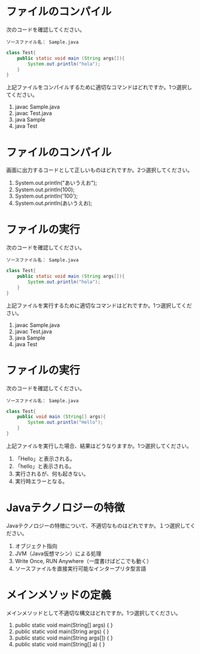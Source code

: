 # ファイルのコンパイル

次のコードを確認してください。

`ソースファイル名： Sample.java`
```java
class Test{
	public static void main (String args[]){
		System.out.println("hola");
	}
}
```
上記ファイルをコンパイルするために適切なコマンドはどれですか。1つ選択してください。

1. javac Sample.java
1. javac Test.java
1. java Sample
1. java Test



# ファイルのコンパイル

画面に出力するコードとして正しいものはどれですか。2つ選択してください。

1. System.out.println("あいうえお");
1. System.out.println(100);
1. System.out.println('100');
1. System.out.println(あいうえお);


# ファイルの実行

次のコードを確認してください。

`ソースファイル名： Sample.java`
```java
class Test{
	public static void main (String args[]){
		System.out.println("hola");
	}
}
```
上記ファイルを実行するために適切なコマンドはどれですか。1つ選択してください。

1. javac Sample.java
1. javac Test.java
1. java Sample
1. java Test


# ファイルの実行

次のコードを確認してください。

`ソースファイル名： Sample.java`
```java
class Test{
	public void main (String[] args){
		System.out.println("Hello");
	}
}
```
上記ファイルを実行した場合、結果はどうなりますか。1つ選択してください。

1. 「Hello」と表示される。
1. 「hello」と表示される。
1. 実行されるが、何も起きない。
1. 実行時エラーとなる。

# Javaテクノロジーの特徴

Javaテクノロジーの特徴について、不適切なものはどれですか。１つ選択してください。

1. オブジェクト指向
2. JVM（Java仮想マシン）による処理
3. Write Once, RUN Anywhere（一度書けばどこでも動く）
4. ソースファイルを直接実行可能なインタープリタ型言語



# メインメソッドの定義

メインメソッドとして不適切な構文はどれですか。1つ選択してください。

1. public static void main(String[] args) {  }
2. public static void main(String args) {  }
3. public static void main(String args[]) {  }
4. public static void main(String[] a) {  }